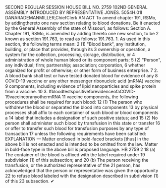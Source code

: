 SECOND REGULAR SESSION
HOUSE BILL NO. 2759
102ND GENERAL ASSEMBLY
INTRODUCED BY REPRESENTATIVE JONES.
5054H.01I DANARADEMANMILLER,ChiefClerk
AN ACT
To amend chapter 191, RSMo, by addingthereto one new section relating to blood donations.
Be it enacted by the General Assembly of the state of Missouri, as follows:
Section A. Chapter 191, RSMo, is amended by adding thereto one new section, to be
2 known as section 191.763, to read as follows:
191.763. 1. As used in this section, the following terms mean:
2 (1) "Blood bank", any institution, building, or place that provides, through its
3 ownership or operation, a system for the collection, processing, storage, distribution, or
4 administration of whole human blood or its component parts;
5 (2) "Person", any individual; firm; partnership; association; corporation,
6 whether organized for profit or otherwise; or other form of business enterprise.
7 2. A blood bank shall test or have tested donated blood for evidence of any
8 COVID-19 vaccine or any other messenger ribonucleic acid (mRNA) vaccine
9 components, including evidence of lipid nanoparticles and spike protein from a vaccine.
10 3. IfbloodtestspositiveforevidenceofaCOVID-19vaccineoranyothermRNA
11 vaccine components, the following procedures shall be required for such blood:
12 (1) The person who withdrew the blood or separated the blood into components
13 by physical processes shall affix to each container of such blood or blood components a
14 label that includes a designation of such positive status; and
15 (2) No person shall administer such blood by transfusion in this state or transfer
16 or offer to transfer such blood for transfusion purposes by any type of transaction
17 unless the following requirements have been satisfied:
EXPLANATION — Matter enclosed in bold-faced brackets [thus] in the above bill is not enacted and is
intended to be omitted from the law. Matter in bold-face type in the above bill is proposed language.
HB 2759 2
18 (a) The container of the blood is affixed with the label required under
19 subdivision (1) of this subsection; and
20 (b) The person receiving the transfusion, or the authorized representative of the
21 person, has acknowledged that the person or representative was given the opportunity
22 to refuse blood labeled with the designation described in subdivision (1) of this
23 subsection.
✔